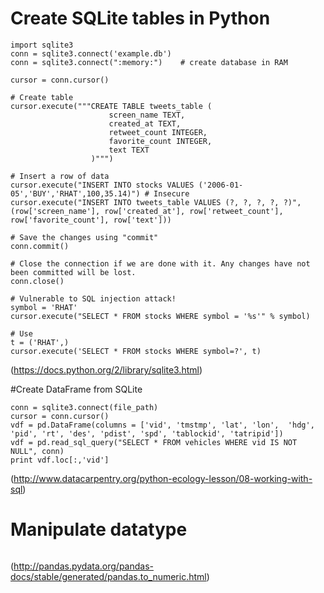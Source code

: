 # Create SQLite tables in Python
```
import sqlite3
conn = sqlite3.connect('example.db')
conn = sqlite3.connect(":memory:")    # create database in RAM

cursor = conn.cursor()

# Create table
cursor.execute("""CREATE TABLE tweets_table (
                      screen_name TEXT,
                      created_at TEXT,
                      retweet_count INTEGER,
                      favorite_count INTEGER,
                      text TEXT
                  )""")

# Insert a row of data
cursor.execute("INSERT INTO stocks VALUES ('2006-01-05','BUY','RHAT',100,35.14)") # Insecure
cursor.execute("INSERT INTO tweets_table VALUES (?, ?, ?, ?, ?)", (row['screen_name'], row['created_at'], row['retweet_count'], row['favorite_count'], row['text']))

# Save the changes using "commit"
conn.commit()

# Close the connection if we are done with it. Any changes have not been committed will be lost.
conn.close()
```

```
# Vulnerable to SQL injection attack!
symbol = 'RHAT'
cursor.execute("SELECT * FROM stocks WHERE symbol = '%s'" % symbol) 

# Use
t = ('RHAT',)
cursor.execute('SELECT * FROM stocks WHERE symbol=?', t)
```

(https://docs.python.org/2/library/sqlite3.html)

#Create DataFrame from SQLite
```
conn = sqlite3.connect(file_path)
cursor = conn.cursor()
vdf = pd.DataFrame(columns = ['vid', 'tmstmp', 'lat', 'lon',  'hdg', 'pid', 'rt', 'des', 'pdist', 'spd', 'tablockid', 'tatripid'])
vdf = pd.read_sql_query("SELECT * FROM vehicles WHERE vid IS NOT NULL", conn)
print vdf.loc[:,'vid']
```

(http://www.datacarpentry.org/python-ecology-lesson/08-working-with-sql)

# Manipulate datatype
```

```


(http://pandas.pydata.org/pandas-docs/stable/generated/pandas.to_numeric.html)
